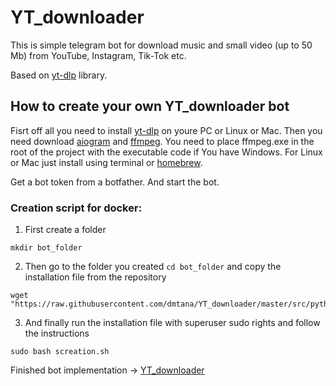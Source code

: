 # YT_downloader

This is simple telegram bot for download music and small video (up to 50 Mb) from YouTube, Instagram, Tik-Tok etc. 

Based on <a href="https://github.com/yt-dlp/yt-dlp">yt-dlp</a> library.

<h2>How to create your own YT_downloader bot</h2>

Fisrt off all you need to install <a href="https://github.com/yt-dlp/yt-dlp">yt-dlp</a> on youre PC or Linux or Mac. 
Then you need download <a href="https://github.com/aiogram/aiogram">aiogram</a> and <a href="https://ffmpeg.org/" class="link">ffmpeg</a>. 
You need to place ffmpeg.exe in the root of the project with the executable code if You have Windows. 
For Linux or Mac just install using terminal or <a href="https://brew.sh/">homebrew</a>. 

Get a bot token from a botfather. And start the bot.

<h3>Creation script for docker:</h3>

1. First create a folder
<pre>
<code>mkdir bot_folder</code>
</pre>
    
2. Then go to the folder you created <code>cd bot_folder</code> and copy the installation file from the repository
<pre>
<code>wget "https://raw.githubusercontent.com/dmtana/YT_downloader/master/src/python/creation/creation.sh"</code>
</pre>  

3. And finally run the installation file with superuser <caode>sudo</code> rights and follow the instructions
<pre>
<code>sudo bash screation.sh</code>
</pre>

Finished bot implementation -> <a href="https://t.me/TestTelegramBot001_bot">YT_downloader</a>
